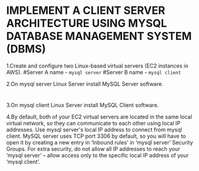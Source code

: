 # IMPLEMENT A CLIENT SERVER ARCHITECTURE USING MYSQL DATABASE MANAGEMENT SYSTEM (DBMS)
1.Create and configure two Linux-based virtual servers (EC2 instances in AWS).
#Server A name - `mysql server`
#Server B name - `mysql client`

2.On mysql server Linux Server install MySQL Server software.
#

3.On mysql client Linux Server install MySQL Client software.

4.By default, both of your EC2 virtual servers are located in the same local virtual network, so they can communicate to each other using local IP addresses. Use mysql server's local IP address to connect from mysql client. MySQL server uses TCP port 3306 by default, so you will have to open it by creating a new entry in ‘Inbound rules’ in ‘mysql server’ Security Groups. For extra security, do not allow all IP addresses to reach your ‘mysql server’ – allow access only to the specific local IP address of your ‘mysql client’.

